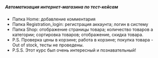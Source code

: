 ##### Автоматизация интернет-магазина по тест-кейсам

+ Папка Home: добавление комментария
+ Папка Registration_login: регистрация аккаунта; логин в систему
+ Папка Shop: отображение страницы товара; количество товаров а категории; сортировка товаров; отображение, скидка товара. 
+ P.S. Проверка цены в корзине; работа в корзине; покупка товара - Out of stock, тесты не проведены.
+ P.S.S. Этот курс был очень интересный и познавательный!